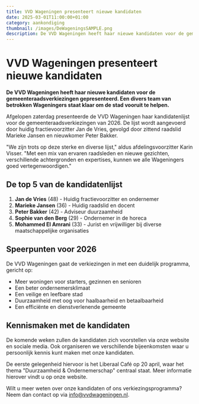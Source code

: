```yaml
---
title: VVD Wageningen presenteert nieuwe kandidaten
date: 2025-03-01T11:00:00+01:00
category: aankondiging
thumbnail: /images/DeWageningsSAMPLE.png
description: De VVD Wageningen heeft haar nieuwe kandidaten voor de gemeenteraadsverkiezingen gepresenteerd. Een divers team van betrokken Wageningers staat klaar om de stad vooruit te helpen.
---
```


# VVD Wageningen presenteert nieuwe kandidaten

**De VVD Wageningen heeft haar nieuwe kandidaten voor de gemeenteraadsverkiezingen gepresenteerd. Een divers team van betrokken Wageningers staat klaar om de stad vooruit te helpen.**

Afgelopen zaterdag presenteerde de VVD Wageningen haar kandidatenlijst voor de gemeenteraadsverkiezingen van 2026. De lijst wordt aangevoerd door huidig fractievoorzitter Jan de Vries, gevolgd door zittend raadslid Marieke Jansen en nieuwkomer Peter Bakker.

"We zijn trots op deze sterke en diverse lijst," aldus afdelingsvoorzitter Karin Visser. "Met een mix van ervaren raadsleden en nieuwe gezichten, verschillende achtergronden en expertises, kunnen we alle Wageningers goed vertegenwoordigen."

## De top 5 van de kandidatenlijst

1. **Jan de Vries** (48) - Huidig fractievoorzitter en ondernemer
2. **Marieke Jansen** (36) - Huidig raadslid en docent
3. **Peter Bakker** (42) - Adviseur duurzaamheid
4. **Sophie van den Berg** (29) - Ondernemer in de horeca
5. **Mohammed El Amrani** (33) - Jurist en vrijwilliger bij diverse maatschappelijke organisaties

## Speerpunten voor 2026

De VVD Wageningen gaat de verkiezingen in met een duidelijk programma, gericht op:

- Meer woningen voor starters, gezinnen en senioren
- Een beter ondernemersklimaat
- Een veilige en leefbare stad
- Duurzaamheid met oog voor haalbaarheid en betaalbaarheid
- Een efficiënte en dienstverlenende gemeente

## Kennismaken met de kandidaten

De komende weken zullen de kandidaten zich voorstellen via onze website en sociale media. Ook organiseren we verschillende bijeenkomsten waar u persoonlijk kennis kunt maken met onze kandidaten.

De eerste gelegenheid hiervoor is het Liberaal Café op 20 april, waar het thema "Duurzaamheid & Ondernemerschap" centraal staat. Meer informatie hierover vindt u op onze website.

Wilt u meer weten over onze kandidaten of ons verkiezingsprogramma? Neem dan contact op via info@vvdwageningen.nl.

